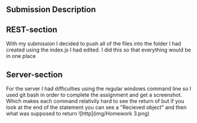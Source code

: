 ## Submission Description

## REST-section
With my submission I decided to push all of the files into the folder I had created using the index.js I had edited. I did this so that everything would be in one place

## Server-section
For the server I had difficulties using the regular windows command line so I used git bash in order to complete the assignment and get a screenshot. Which makes each command relativily hard to see the return of but if you look at the end of the statement you can see a "Recieved object" and then what was supposed to return
![http](img/Homework 3.png)
